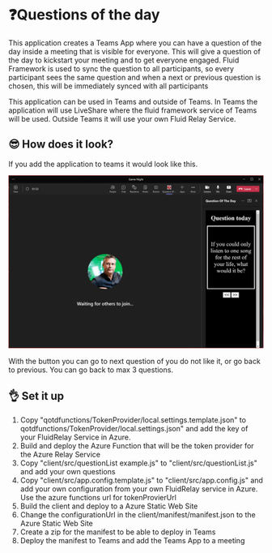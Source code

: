 # ❓Questions of the day

This application creates a Teams App where you can have a question of the day inside a meeting that is visible for everyone. This will give a question of the day to kickstart your meeting and to get everyone engaged. Fluid Framework is used to sync the question to all participants, so every participant sees the same question and when a next or previous question is chosen, this will be immediately synced with all participants

This application can be used in Teams and outside of Teams. In Teams the application will use LiveShare where the fluid framework service of Teams will be used. Outside Teams it will use your own Fluid Relay Service.

## 😎 How does it look?

If you add the application to teams it would look like this.

![Screenshot Question of the day](./images/QOTD.png)

With the button you can go to next question of you do not like it, or go back to previous. You can go back to max 3 questions.

## 👌 Set it up

1. Copy "qotdfunctions/TokenProvider/local.settings.template.json" to qotdfunctions/TokenProvider/local.settings.json" and add the key of your FluidRelay Service in Azure.
1. Build and deploy the Azure Function that will be the token provider for the Azure Relay Service
1. Copy "client/src/questionList example.js" to "client/src/questionList.js" and add your own questions
1. Copy "client/src/app.config.template.js" to "client/src/app.config.js" and add your own configuration from your own FluidRelay service in Azure. Use the azure functions url for tokenProvierUrl
1. Build the client and deploy to a Azure Static Web Site
1. Change the configurationUrl in the client/manifest/manifest.json to the Azure Static Web Site
1. Create a zip for the manifest to be able to deploy in Teams
1. Deploy the manifest to Teams and add the Teams App to a meeting
